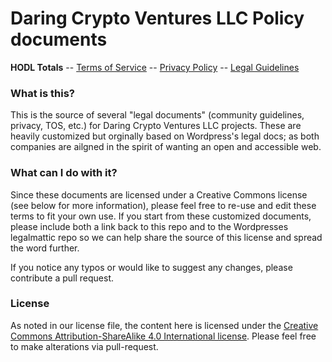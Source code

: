 # Daring Crypto Ventures LLC Policy documents

**HODL Totals** 
-- [Terms of Service](https://daring-crypto-ventures.github.io/DCV-policy/Terms%20of%20Service/hodl-totals/EN-Terms-of-Service) 
-- [Privacy Policy](https://daring-crypto-ventures.github.io/DCV-policy/Privacy-Policy)
-- [Legal Guidelines](https://daring-crypto-ventures.github.io/DCV-policy/Legal-Guidelines)

### What is this?
This is the source of several "legal documents" (community guidelines, privacy, TOS, etc.) for Daring Crypto Ventures LLC projects.
These are heavily customized but orginally based on Wordpress's legal docs; as both companies are ailgned in the spirit of wanting an open and accessible web.

### What can I do with it?
Since these documents are licensed under a Creative Commons license (see below for more information), please feel free to re-use and edit these terms to fit your own use. 
If you start from these customized documents, please include both a link back to this repo and to the Wordpresses legalmattic repo so we can help share the source of this license and spread the word further.

If you notice any typos or would like to suggest any changes, please contribute a pull request.

### License
As noted in our license file, the content here is licensed under the [Creative Commons Attribution-ShareAlike 4.0 International license](http://creativecommons.org/licenses/by-sa/4.0/). Please feel free to make alterations via pull-request.

